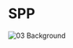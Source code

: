 # SPP
![03  Background](https://github.com/HusnanHadi/SPP/assets/106504669/01692df1-1917-42ec-8996-56da8dc99215)
